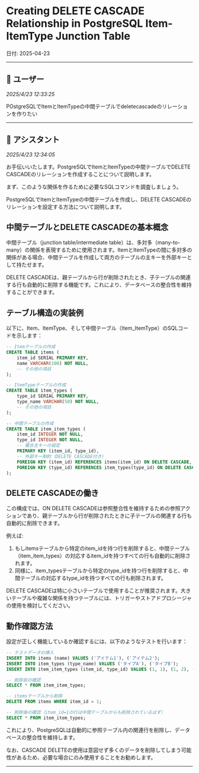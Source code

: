 # Creating DELETE CASCADE Relationship in PostgreSQL Item-ItemType Junction Table

日付: 2025-04-23

---

## 👤 ユーザー
*2025/4/23 12:33:25*

POstgreSQLでItemとItemTypeの中間テーブルでdeletecascadeのリレーションを作りたい

---

## 🤖 アシスタント
*2025/4/23 12:34:05*

お手伝いいたします。PostgreSQLでItemとItemTypeの中間テーブルでDELETE CASCADEのリレーションを作成することについて説明します。

まず、このような関係を作るために必要なSQLコマンドを調査しましょう。


PostgreSQLでItemとItemTypeの中間テーブルを作成し、DELETE CASCADEのリレーションを設定する方法について説明します。

## 中間テーブルとDELETE CASCADEの基本概念

中間テーブル（junction table/intermediate table）は、多対多（many-to-many）の関係を表現するために使用されます。ItemとItemTypeの間に多対多の関係がある場合、中間テーブルを作成して両方のテーブルの主キーを外部キーとして持たせます。

DELETE CASCADEは、親テーブルから行が削除されたとき、子テーブルの関連する行も自動的に削除する機能です。これにより、データベースの整合性を維持することができます。

## テーブル構造の実装例

以下に、Item、ItemType、そして中間テーブル（Item_ItemType）のSQLコードを示します：

```sql
-- Itemテーブルの作成
CREATE TABLE items (
    item_id SERIAL PRIMARY KEY,
    name VARCHAR(100) NOT NULL,
    -- その他の項目
);

-- ItemTypeテーブルの作成
CREATE TABLE item_types (
    type_id SERIAL PRIMARY KEY,
    type_name VARCHAR(50) NOT NULL,
    -- その他の項目
);

-- 中間テーブルの作成
CREATE TABLE item_item_types (
    item_id INTEGER NOT NULL,
    type_id INTEGER NOT NULL,
    -- 複合主キーの設定
    PRIMARY KEY (item_id, type_id),
    -- 外部キー制約（DELETE CASCADE付き）
    FOREIGN KEY (item_id) REFERENCES items(item_id) ON DELETE CASCADE,
    FOREIGN KEY (type_id) REFERENCES item_types(type_id) ON DELETE CASCADE
);
```

## DELETE CASCADEの働き

この構成では、ON DELETE CASCADEは参照整合性を維持するための参照アクションであり、親テーブルから行が削除されたときに子テーブルの関連する行も自動的に削除できます。

例えば:
1. もしitemsテーブルから特定のitem_idを持つ行を削除すると、中間テーブル（item_item_types）の対応するitem_idを持つすべての行も自動的に削除されます。
2. 同様に、item_typesテーブルから特定のtype_idを持つ行を削除すると、中間テーブルの対応するtype_idを持つすべての行も削除されます。

DELETE CASCADEは特に小さいテーブルで使用することが推奨されます。大きいテーブルや複雑な関係を持つテーブルには、トリガーやストアドプロシージャの使用を検討してください。

## 動作確認方法

設定が正しく機能しているか確認するには、以下のようなテストを行います：

```sql
-- テストデータの挿入
INSERT INTO items (name) VALUES ('アイテム1'), ('アイテム2');
INSERT INTO item_types (type_name) VALUES ('タイプA'), ('タイプB');
INSERT INTO item_item_types (item_id, type_id) VALUES (1, 1), (1, 2), (2, 1);

-- 削除前の確認
SELECT * FROM item_item_types;

-- itemsテーブルから削除
DELETE FROM items WHERE item_id = 1;

-- 削除後の確認（item_id=1の行は中間テーブルからも削除されているはず）
SELECT * FROM item_item_types;
```

これにより、PostgreSQLは自動的に参照テーブル内の関連行を削除し、データベースの整合性を維持します。

なお、CASCADE DELETEの使用は意図せず多くのデータを削除してしまう可能性があるため、必要な場合にのみ使用することをお勧めします。

---
